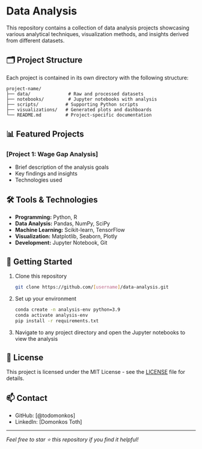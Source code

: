 # Data Analysis

This repository contains a collection of data analysis projects showcasing various analytical techniques, visualization methods, and insights derived from different datasets.

## 🗂️ Project Structure

Each project is contained in its own directory with the following structure:
```
project-name/
├── data/              # Raw and processed datasets
├── notebooks/         # Jupyter notebooks with analysis
├── scripts/          # Supporting Python scripts
├── visualizations/   # Generated plots and dashboards
└── README.md         # Project-specific documentation
```

## 📊 Featured Projects

### [Project 1: Wage Gap Analysis]
- Brief description of the analysis goals
- Key findings and insights
- Technologies used

## 🛠️ Tools & Technologies

- **Programming:** Python, R
- **Data Analysis:** Pandas, NumPy, SciPy
- **Machine Learning:** Scikit-learn, TensorFlow
- **Visualization:** Matplotlib, Seaborn, Plotly
- **Development:** Jupyter Notebook, Git

## 🚀 Getting Started

1. Clone this repository
   ```bash
   git clone https://github.com/[username]/data-analysis.git
   ```

2. Set up your environment
   ```bash
   conda create -n analysis-env python=3.9
   conda activate analysis-env
   pip install -r requirements.txt
   ```

3. Navigate to any project directory and open the Jupyter notebooks to view the analysis

## 📝 License

This project is licensed under the MIT License - see the [LICENSE](LICENSE) file for details.

## 📫 Contact

- GitHub: [@todomonkos]
- LinkedIn: [Domonkos Toth]

---
*Feel free to star ⭐ this repository if you find it helpful!*

